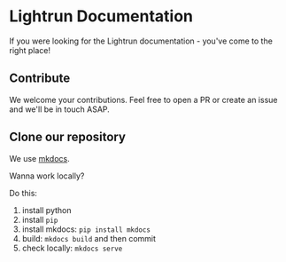 # Lightrun Documentation

If you were looking for the Lightrun documentation - you've come to the right place!

## Contribute

We welcome your contributions. Feel free to open a PR or create an issue and we'll be in touch ASAP. 

## Clone our repository

We use [mkdocs](https://github.com/mkdocs/mkdocs). 

Wanna work locally? 

Do this:
1. install python
2. install `pip`
3. install mkdocs: `pip install mkdocs`
4. build: `mkdocs build` and then commit
5. check locally: `mkdocs serve`
